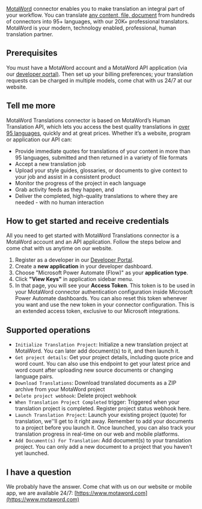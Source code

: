 
[MotaWord](https://www.motaword.com) connector enables you to make translation an integral part of your workflow. You can translate [any content, file, document](https://www.motaword.com/formats) from hundreds of connectors into 95+ languages, with our 20K+ professional translators. MotaWord is your modern, technology enabled, professional, human translation partner.

## Prerequisites

You must have a MotaWord account and a MotaWord API application (via our [developer portal)](https://www.motaword.com/developer). Then set up your billing preferences; your translation requests can be charged in multiple models, come chat with us 24/7 at our website.

## Tell me more

MotaWord Translations connector is based on MotaWord’s Human Translation API, which lets you access the best quality translations in [over 95 languages](https://www.motaword.com/languages), quickly and at great prices. Whether it’s a website, program or application our API can:

-   Provide immediate quotes for translations of your content in more than 95 languages, submitted and then returned in a variety of file formats
-   Accept a new translation job
-   Upload your style guides, glossaries, or documents to give context to your job and assist in a consistent product
-   Monitor the progress of the project in each language
-   Grab activity feeds as they happen, and
-   Deliver the completed, high-quality translations to where they are needed - with no human interaction

## How to get started and receive credentials

All you need to get started with MotaWord Translations connector is a MotaWord account and an API application. Follow the steps below and come chat with us anytime on our website.

1. Register as a developer in our [Developer Portal](https://www.motaword.com/developer).
2. Create a **new application** in your developer dashboard.
3. Choose "Microsoft Power Automate (Flow)" as your **application type**.
4. Click **"View Keys"** in application sidebar menu.
5. In that page, you will see your **Access Token**. This token is to be used in your MotaWord connector authentication configuration inside Microsoft Power Automate dashboards. You can also reset this token whenever you want and use the new token in your connector configuration. This is an extended access token, exclusive to our Microsoft integrations.

## Supported operations
- `Initialize Translation Project`: Initialize a new translation project at MotaWord. You can later add document(s) to it, and then launch it.
- `Get project details`: Get your project details, including quote price and word count. You can also use this endpoint to get your latest price and word count after uploading new source documents or changing language pairs.
- `Download Translations`: Download translated documents as a ZIP archive from your MotaWord project
- `Delete project webhook`: Delete project webhook
- `When Translation Project Completed` trigger: Triggered when your translation project is completed. Register project status webhook here.
- `Launch Translation Project`: Launch your existing project (quote) for translation, we''ll get to it right away. Remember to add your documents to a project before you launch it. Once launched, you can also track your translation progress in real-time on our web and mobile platforms.
- `Add Document(s) For Translation`: Add document(s) to your translation project. You can only add a new document to a project that you haven't yet launched.

## I have a question

We probably have the answer. Come chat with us on our website or mobile app, we are available 24/7: [https://www.motaword.com](https://www.motaword.com)